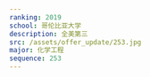 ```yaml
---
ranking: 2019
school: 哥伦比亚大学
description: 全美第三
src: /assets/offer_update/253.jpg
major: 化学工程
sequence: 253
---
```

